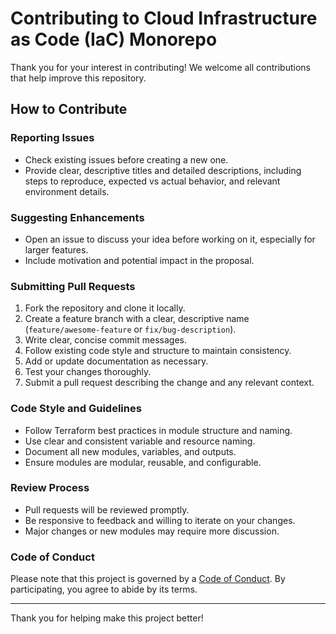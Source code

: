 # Contributing to Cloud Infrastructure as Code (IaC) Monorepo

Thank you for your interest in contributing! We welcome all contributions that help improve this repository.

## How to Contribute

### Reporting Issues

- Check existing issues before creating a new one.  
- Provide clear, descriptive titles and detailed descriptions, including steps to reproduce, expected vs actual behavior, and relevant environment details.

### Suggesting Enhancements

- Open an issue to discuss your idea before working on it, especially for larger features.  
- Include motivation and potential impact in the proposal.

### Submitting Pull Requests

1. Fork the repository and clone it locally.  
2. Create a feature branch with a clear, descriptive name (`feature/awesome-feature` or `fix/bug-description`).  
3. Write clear, concise commit messages.  
4. Follow existing code style and structure to maintain consistency.  
5. Add or update documentation as necessary.  
6. Test your changes thoroughly.  
7. Submit a pull request describing the change and any relevant context.

### Code Style and Guidelines

- Follow Terraform best practices in module structure and naming.  
- Use clear and consistent variable and resource naming.  
- Document all new modules, variables, and outputs.  
- Ensure modules are modular, reusable, and configurable.

### Review Process

- Pull requests will be reviewed promptly.  
- Be responsive to feedback and willing to iterate on your changes.  
- Major changes or new modules may require more discussion.

### Code of Conduct

Please note that this project is governed by a [Code of Conduct](./CODE_OF_CONDUCT.md). By participating, you agree to abide by its terms.

---

Thank you for helping make this project better!
